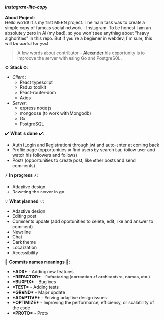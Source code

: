 ***Instagram-lite-copy***
</br>
</br>
**About Project**: </br>
Hello world! It\`s my first MERN project. The main task was to create a simple copy of famous social network - Instagram. To be honest I am an absolutely zero in AI (my bad), so  you won\`t see anything about "heavy alghoritms" in this repo. But if you\`re a beginner in webdev, I\`m sure, this will be useful for you!
  >A few words about contributor - [Alexander](https://github.com/energy-spectrum) his opportunity is to improove the server with using Go and PostgreSQL.
  
:gear: **Stack** :gear::     
  - *Client* :
    - React typescript
    - Redux toolkit
    - React-router-dom
    - Axios
  - *Server*:
    - express node js
    - mongoose (to work with Mongodb)
    - Go
    - PostgreSQL
    
:heavy_check_mark: **What is done** :heavy_check_mark::
  - Auth (Login and Registration) through jwt and auto-enter at coming back
  - Profile page (opportunities to find users by search bar, follow user and watch his followers and follows)
  - Posts (opportunities to create post, like other posts and send comments)

:zap: **In progress** :zap:: 
  - Adaptive design
  - Rewriting the server in go

:bulb: **What planned** :bulb::
  - Adaptive design
  - Editing post
  - Comments update (add oportunities to delete, edit, like and answer to comment)
  - Newsline
  - Chat
  - Dark theme
  - Localization
  - Accessibility  

:blue_book: **Commits names meanings** :blue_book::
  - **\*ADD\*** - Adding new features
  - **\*REFACTOR\*** - Refactoring (correction of architecture, names, etc.)
  - **\*BUGFIX\*** - Bugfixes
  - **\*TEST\*** - Adding tests
  - **\*GRAND\*** - Major update 
  - **\*ADAPTIVE\*** - Solving adaptive design issues 
  - **\*OPTIMIZE\*** - Improving the performance, efficiency, or scalability of the code
  - **\*PROTO\*** - Proto
